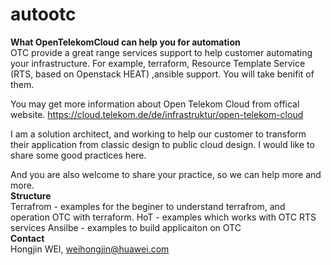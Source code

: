 # autootc

**What OpenTelekomCloud can help you for automation**  <br/>
OTC provide a great range services support to help customer automating your infrastructure. For example, terraform, Resource Template Service (RTS, based on Openstack HEAT)
,ansible support. You will take benifit of them.

You may get more information about Open Telekom Cloud from offical website. https://cloud.telekom.de/de/infrastruktur/open-telekom-cloud

I am a solution architect, and working to help our customer to transform their application from classic design to public cloud design.  I would like to share some good practices here.

And you are also welcome to share your practice, so we can help more and more.
<br/>
**Structure**<br/>
Terrafrom  - examples for the beginer to understand terrafrom, and operation OTC with terraform.
HoT        - examples which works with OTC RTS services
Ansilbe    - examples to build applicaiton on OTC
<br/>
**Contact**<br/>
Hongjin WEI, weihongjin@huawei.com

